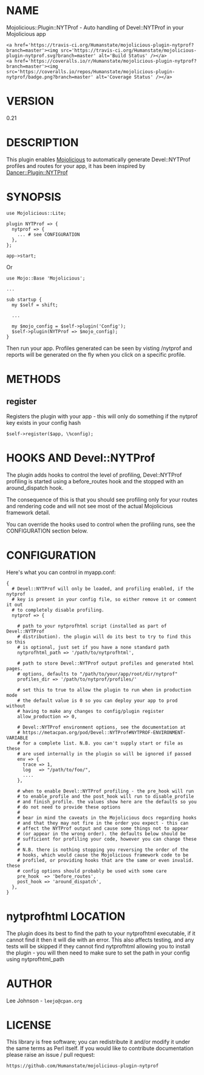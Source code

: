 # NAME

Mojolicious::Plugin::NYTProf - Auto handling of Devel::NYTProf in your Mojolicious app

<div>

    <a href='https://travis-ci.org/Humanstate/mojolicious-plugin-nytprof?branch=master'><img src='https://travis-ci.org/Humanstate/mojolicious-plugin-nytprof.svg?branch=master' alt='Build Status' /></a>
    <a href='https://coveralls.io/r/Humanstate/mojolicious-plugin-nytprof?branch=master'><img src='https://coveralls.io/repos/Humanstate/mojolicious-plugin-nytprof/badge.png?branch=master' alt='Coverage Status' /></a>
</div>

# VERSION

0.21

# DESCRIPTION

This plugin enables [Mojolicious](https://metacpan.org/pod/Mojolicious) to automatically generate Devel::NYTProf
profiles and routes for your app, it has been inspired by
[Dancer::Plugin::NYTProf](https://metacpan.org/pod/Dancer::Plugin::NYTProf)

# SYNOPSIS

    use Mojolicious::Lite;

    plugin NYTProf => {
      nytprof => {
        ... # see CONFIGURATION
      },
    };

    app->start;

Or

    use Mojo::Base 'Mojolicious';

    ...

    sub startup {
      my $self = shift;

      ...

      my $mojo_config = $self->plugin('Config');
      $self->plugin(NYTProf => $mojo_config);
    }

Then run your app. Profiles generated can be seen by visting /nytprof and reports
will be generated on the fly when you click on a specific profile.

# METHODS

## register

Registers the plugin with your app - this will only do something if the nytprof
key exists in your config hash

    $self->register($app, \%config);

# HOOKS AND Devel::NYTProf

The plugin adds hooks to control the level of profiling, Devel::NYTProf profiling
is started using a before\_routes hook and the stopped with an around\_dispatch hook.

The consequence of this is that you should see profiling only for your routes and
rendering code and will not see most of the actual Mojolicious framework detail.

You can override the hooks used to control when the profiling runs, see the
CONFIGURATION section below.

# CONFIGURATION

Here's what you can control in myapp.conf:

    {
      # Devel::NYTProf will only be loaded, and profiling enabled, if the nytprof
      # key is present in your config file, so either remove it or comment it out
      # to completely disable profiling.
      nytprof => {

        # path to your nytprofhtml script (installed as part of Devel::NYTProf
        # distribution). the plugin will do its best to try to find this so this
        # is optional, just set if you have a none standard path
        nytprofhtml_path => '/path/to/nytprofhtml',

        # path to store Devel::NYTProf output profiles and generated html pages.
        # options, defaults to "/path/to/your/app/root/dir/nytprof"
        profiles_dir => '/path/to/nytprof/profiles/'

        # set this to true to allow the plugin to run when in production mode
        # the default value is 0 so you can deploy your app to prod without
        # having to make any changes to config/plugin register
        allow_production => 0,

        # Devel::NYTProf environment options, see the documentation at
        # https://metacpan.org/pod/Devel::NYTProf#NYTPROF-ENVIRONMENT-VARIABLE
        # for a complete list. N.B. you can't supply start or file as these
        # are used internally in the plugin so will be ignored if passed
        env => {
          trace => 1,
          log   => "/path/to/foo/",
          ....
        },

        # when to enable Devel::NYTProf profiling - the pre_hook will run
        # to enable_profile and the post_hook will run to disable_profile
        # and finish_profile. the values show here are the defaults so you
        # do not need to provide these options
        #
        # bear in mind the caveats in the Mojolicious docs regarding hooks
        # and that they may not fire in the order you expect - this can
        # affect the NYTProf output and cause some things not to appear
        # (or appear in the wrong order). the defaults below should be 
        # sufficient for profiling your code, however you can change these
        #
        # N.B. there is nothing stopping you reversing the order of the
        # hooks, which would cause the Mojolicious framework code to be
        # profiled, or providing hooks that are the same or even invalid. these
        # config options should probably be used with some care
        pre_hook  => 'before_routes',
        post_hook => 'around_dispatch',
      },
    }

# nytprofhtml LOCATION

The plugin does its best to find the path to your nytprofhtml executable, if
it cannot find it then it will die with an error. This also affects testing,
and any tests will be skipped if they cannot find nytprofhtml allowing you to
install the plugin - you will then need to make sure to set the path in your
config using nytprofhtml\_path

# AUTHOR

Lee Johnson - `leejo@cpan.org`

# LICENSE

This library is free software; you can redistribute it and/or modify it under
the same terms as Perl itself. If you would like to contribute documentation
please raise an issue / pull request:

    https://github.com/Humanstate/mojolicious-plugin-nytprof
